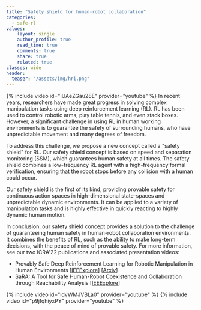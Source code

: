 ```yaml
---
title: "Safety shield for human-robot collaboration"
categories: 
  - safe-rl
values:
    layout: single
    author_profile: true
    read_time: true
    comments: true
    share: true
    related: true
classes: wide
header:
  teaser: "/assets/img/hri.png"
---
```

{% include video id="IUAeZGau28E" provider="youtube" %}
In recent years, researchers have made great progress in solving complex manipulation tasks using deep reinforcement learning (RL). RL has been used to control robotic arms, play table tennis, and even stack boxes. However, a significant challenge in using RL in human working environments is to guarantee the safety of surrounding humans, who have unpredictable movement and many degrees of freedom.

To address this challenge, we propose a new concept called a "safety shield" for RL. Our safety shield concept is based on speed and separation monitoring (SSM), which guarantees human safety at all times. The safety shield combines a low-frequency RL agent with a high-frequency formal verification, ensuring that the robot stops before any collision with a human could occur.

Our safety shield is the first of its kind, providing provable safety for continuous action spaces in high-dimensional state-spaces and unpredictable dynamic environments. It can be applied to a variety of manipulation tasks and is highly effective in quickly reacting to highly dynamic human motion.

In conclusion, our safety shield concept provides a solution to the challenge of guaranteeing human safety in human-robot collaboration environments. It combines the benefits of RL, such as the ability to make long-term decisions, with the peace of mind of provable safety.
For more information, see our two ICRA'22 publications and associated presentation videos:
 - Provably Safe Deep Reinforcement Learning for Robotic Manipulation in Human Environments [[IEEExplore](https://ieeexplore.ieee.org/document/9811698)] [[Arxiv](https://arxiv.org/abs/2205.06311)]
 - SaRA: A Tool for Safe Human-Robot Coexistence and Collaboration through Reachability Analysis [[IEEExplore](https://ieeexplore.ieee.org/document/9811952)]

{% include video id="ldvWMJVBLa0" provider="youtube" %}
{% include video id="p9jfqhiyxPY" provider="youtube" %}